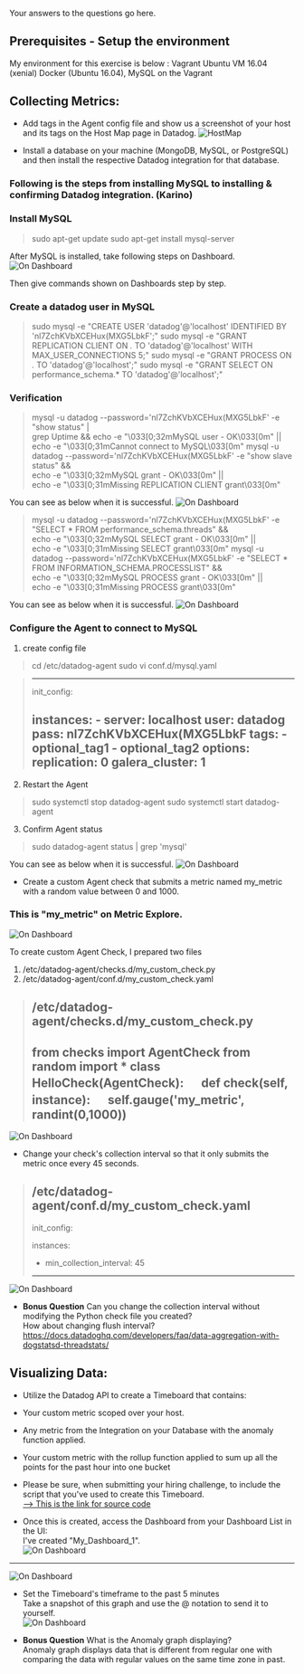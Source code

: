 Your answers to the questions go here.

## Prerequisites - Setup the environment
My environment for this exercise is below :
  Vagrant Ubuntu VM 16.04 (xenial)
  Docker (Ubuntu 16.04), MySQL on the Vagrant

## Collecting Metrics:

* Add tags in the Agent config file and show us a screenshot of your host and its tags on the Host Map page in Datadog.
![HostMap](HostMap_Karino.PNG)

* Install a database on your machine (MongoDB, MySQL, or PostgreSQL) and then install the respective Datadog integration for that database.

### Following is the steps from installing MySQL to installing & confirming Datadog integration. (Karino)
### Install MySQL
>sudo apt-get update
>sudo apt-get install mysql-server

After MySQL is installed, take following steps on Dashboard.
![On Dashboard](MySQL_install_1.PNG)

Then give commands shown on Dashboards step by step.

### Create a datadog user in MySQL
>sudo mysql -e "CREATE USER 'datadog'@'localhost' IDENTIFIED BY 'nl7ZchKVbXCEHux(MXG5LbkF';"
>sudo mysql -e "GRANT REPLICATION CLIENT ON *.* TO 'datadog'@'localhost' WITH MAX_USER_CONNECTIONS 5;"
>sudo mysql -e "GRANT PROCESS ON *.* TO 'datadog'@'localhost';"
>sudo mysql -e "GRANT SELECT ON performance_schema.* TO 'datadog'@'localhost';"

### Verification
>mysql -u datadog --password='nl7ZchKVbXCEHux(MXG5LbkF' -e "show status" | \
grep Uptime && echo -e "\033[0;32mMySQL user - OK\033[0m" || \
echo -e "\033[0;31mCannot connect to MySQL\033[0m"
mysql -u datadog --password='nl7ZchKVbXCEHux(MXG5LbkF' -e "show slave status" && \
echo -e "\033[0;32mMySQL grant - OK\033[0m" || \
echo -e "\033[0;31mMissing REPLICATION CLIENT grant\033[0m"

You can see as below when it is successful.
![On Dashboard](MySQL_install_verify1.PNG)

>mysql -u datadog --password='nl7ZchKVbXCEHux(MXG5LbkF' -e "SELECT * FROM performance_schema.threads" && \
echo -e "\033[0;32mMySQL SELECT grant - OK\033[0m" || \
echo -e "\033[0;31mMissing SELECT grant\033[0m"
mysql -u datadog --password='nl7ZchKVbXCEHux(MXG5LbkF' -e "SELECT * FROM INFORMATION_SCHEMA.PROCESSLIST" && \
echo -e "\033[0;32mMySQL PROCESS grant - OK\033[0m" || \
echo -e "\033[0;31mMissing PROCESS grant\033[0m"

You can see as below when it is successful.
![On Dashboard](MySQL_install_verify2.PNG)

### Configure the Agent to connect to MySQL
1) create config file
>cd /etc/datadog-agent
>sudo vi conf.d/mysql.yaml

>---------------------------------
>init_config:
>
>instances:
>     - server: localhost
>       user: datadog
>       pass: nl7ZchKVbXCEHux(MXG5LbkF
>       tags:
>         - optional_tag1
>         - optional_tag2
>    options:
>      replication: 0
>      galera_cluster: 1
>---------------------------------

2) Restart the Agent
>   sudo systemctl stop datadog-agent
>   sudo systemctl start datadog-agent

3) Confirm Agent status
>  sudo datadog-agent status | grep 'mysql'

You can see as below when it is successful.
![On Dashboard](MySQL_install_verify3.PNG)

* Create a custom Agent check that submits a metric named my_metric with a random value between 0 and 1000.
### This is "my_metric" on Metric Explore.  
![On Dashboard](my_metric1.PNG)

To create custom Agent Check, I prepared two files
  1) /etc/datadog-agent/checks.d/my_custom_check.py
  2) /etc/datadog-agent/conf.d/my_custom_check.yaml
>/etc/datadog-agent/checks.d/my_custom_check.py
>-----------------------------------------------
> from checks import AgentCheck
> from random import *
> class HelloCheck(AgentCheck):
>    　 def check(self, instance):
>     　 self.gauge('my_metric', randint(0,1000))
>-----------------------------------------------
![On Dashboard](my_metric_config2.PNG)

* Change your check's collection interval so that it only submits the metric once every 45 seconds.
>/etc/datadog-agent/conf.d/my_custom_check.yaml
> -----------------------------------------------
>init_config:
>
>instances:
> - min_collection_interval: 45
>-----------------------------------------------
![On Dashboard](my_metric_config1.PNG)

* **Bonus Question** Can you change the collection interval without modifying the Python check file you created?  
How about changing flush interval?  
https://docs.datadoghq.com/developers/faq/data-aggregation-with-dogstatsd-threadstats/


## Visualizing Data:
* Utilize the Datadog API to create a Timeboard that contains:

* Your custom metric scoped over your host.
* Any metric from the Integration on your Database with the anomaly function applied.
* Your custom metric with the rollup function applied to sum up all the points for the past hour into one bucket
* Please be sure, when submitting your hiring challenge, to include the script that you've used to create this Timeboard.  
<a href="api_a.py">--> This is the link for source code</a>

* Once this is created, access the Dashboard from your Dashboard List in the UI:  
I've created "My_Dashboard_1".  
![On Dashboard](My_Dashboard_1.PNG)
----------------------------------------------------------
![On Dashboard](My_TimeBoard1.png)  


* Set the Timeboard's timeframe to the past 5 minutes  
Take a snapshot of this graph and use the @ notation to send it to yourself.     
![On Dashboard](annotation.png)


* **Bonus Question**  What is the Anomaly graph displaying?  
Anomaly graph displays data that is different from regular one with comparing the data with regular values on the same time zone in past.
